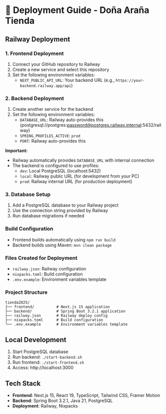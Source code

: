 # 🚀 Deployment Guide - Doña Araña Tienda

## Railway Deployment

### 1. Frontend Deployment
1. Connect your GitHub repository to Railway
2. Create a new service and select this repository
3. Set the following environment variables:
   - `NEXT_PUBLIC_API_URL`: Your backend URL (e.g., `https://your-backend.railway.app/api`)

### 2. Backend Deployment
1. Create another service for the backend
2. Set the following environment variables:
   - `DATABASE_URL`: Railway auto-provides this (postgresql://postgres:password@postgres.railway.internal:5432/railway)
   - `SPRING_PROFILES_ACTIVE`: `prod`
   - `PORT`: Railway auto-provides this

**Important:**
- Railway automatically provides `DATABASE_URL` with internal connection
- The backend is configured to use profiles:
  - `dev`: Local PostgreSQL (localhost:5432)
  - `local`: Railway public URL (for development from your PC)
  - `prod`: Railway internal URL (for production deployment)

### 3. Database Setup
1. Add a PostgreSQL database to your Railway project
2. Use the connection string provided by Railway
3. Run database migrations if needed

### Build Configuration
- Frontend builds automatically using `npm run build`
- Backend builds using Maven: `mvn clean package`

### Files Created for Deployment
- `railway.json`: Railway configuration
- `nixpacks.toml`: Build configuration
- `.env.example`: Environment variables template

### Project Structure
```
tienda2025/
├── frontend/          # Next.js 15 application
├── backend/           # Spring Boot 3.2.1 application
├── railway.json       # Railway deploy config
├── nixpacks.toml      # Build configuration
└── .env.example       # Environment variables template
```

## Local Development
1. Start PostgreSQL database
2. Run backend: `./start-backend.sh`
3. Run frontend: `./start-frontend.sh`
4. Access: http://localhost:3000

## Tech Stack
- **Frontend**: Next.js 15, React 19, TypeScript, Tailwind CSS, Framer Motion
- **Backend**: Spring Boot 3.2.1, Java 21, PostgreSQL
- **Deployment**: Railway, Nixpacks